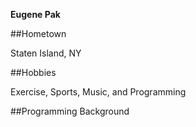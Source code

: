 **Eugene Pak**

##Hometown

Staten Island, NY

##Hobbies

Exercise, Sports, Music, and Programming

##Programming Background